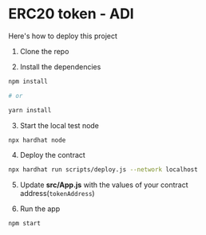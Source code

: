 # ERC20 token - ADI

Here's how to deploy this project

1. Clone the repo

2. Install the dependencies

```sh
npm install

# or

yarn install
```

3. Start the local test node

```sh
npx hardhat node
```

4. Deploy the contract

```sh
npx hardhat run scripts/deploy.js --network localhost
```

5. Update **src/App.js** with the values of your contract address(`tokenAddress`)

6. Run the app

```sh
npm start
```
